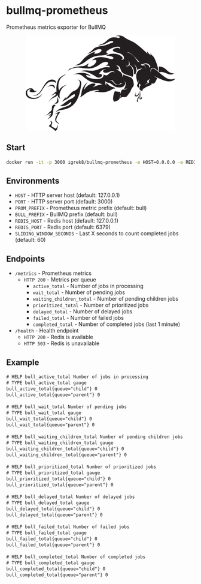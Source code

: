 # bullmq-prometheus

Prometheus metrics exporter for BullMQ

<p align="center">
  <img src="./media/splash.png" width="400" />
<p>

## Start

```bash
docker run -it -p 3000 igrek8/bullmq-prometheus -e HOST=0.0.0.0 -e REDIS_HOST=host.docker.internal
```

## Environments

- `HOST` - HTTP server host (default: 127.0.0.1)
- `PORT` - HTTP server port (default: 3000)
- `PROM_PREFIX` - Prometheus metric prefix (default: bull)
- `BULL_PREFIX` - BullMQ prefix (default: bull)
- `REDIS_HOST` - Redis host (default: 127.0.0.1)
- `REDIS_PORT` - Redis port (default: 6379)
- `SLIDING_WINDOW_SECONDS` - Last X seconds to count completed jobs (default: 60)

## Endpoints

- `/metrics` - Prometheus metrics
  - `HTTP 200` - Metrics per queue
    - `active_total` - Number of jobs in processing
    - `wait_total` - Number of pending jobs
    - `waiting_children_total` - Number of pending children jobs
    - `prioritized_total` - Number of prioritized jobs
    - `delayed_total` - Number of delayed jobs
    - `failed_total` - Number of failed jobs
    - `completed_total` - Number of completed jobs (last 1 minute)
- `/health` - Health endpoint
  - `HTTP 200` - Redis is available
  - `HTTP 503` - Redis is unavailable

## Example

```
# HELP bull_active_total Number of jobs in processing
# TYPE bull_active_total gauge
bull_active_total{queue="child"} 0
bull_active_total{queue="parent"} 0

# HELP bull_wait_total Number of pending jobs
# TYPE bull_wait_total gauge
bull_wait_total{queue="child"} 0
bull_wait_total{queue="parent"} 0

# HELP bull_waiting_children_total Number of pending children jobs
# TYPE bull_waiting_children_total gauge
bull_waiting_children_total{queue="child"} 0
bull_waiting_children_total{queue="parent"} 0

# HELP bull_prioritized_total Number of prioritized jobs
# TYPE bull_prioritized_total gauge
bull_prioritized_total{queue="child"} 0
bull_prioritized_total{queue="parent"} 0

# HELP bull_delayed_total Number of delayed jobs
# TYPE bull_delayed_total gauge
bull_delayed_total{queue="child"} 0
bull_delayed_total{queue="parent"} 0

# HELP bull_failed_total Number of failed jobs
# TYPE bull_failed_total gauge
bull_failed_total{queue="child"} 0
bull_failed_total{queue="parent"} 0

# HELP bull_completed_total Number of completed jobs
# TYPE bull_completed_total gauge
bull_completed_total{queue="child"} 0
bull_completed_total{queue="parent"} 0
```
